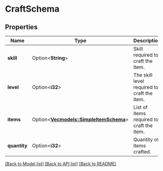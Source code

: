 # CraftSchema

## Properties

Name | Type | Description | Notes
------------ | ------------- | ------------- | -------------
**skill** | Option<**String**> | Skill required to craft the item. | [optional]
**level** | Option<**i32**> | The skill level required to craft the item. | [optional]
**items** | Option<[**Vec<models::SimpleItemSchema>**](SimpleItemSchema.md)> | List of items required to craft the item. | [optional]
**quantity** | Option<**i32**> | Quantity of items crafted. | [optional]

[[Back to Model list]](../README.md#documentation-for-models) [[Back to API list]](../README.md#documentation-for-api-endpoints) [[Back to README]](../README.md)


